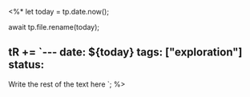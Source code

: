 <%*
let today = tp.date.now();

await tp.file.rename(today);

tR += `---
date: ${today}
tags: ["exploration"]
status: 
---
Write the rest of the text here
`;
%>